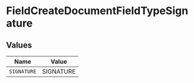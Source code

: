 # FieldCreateDocumentFieldTypeSignature


## Values

| Name        | Value       |
| ----------- | ----------- |
| `SIGNATURE` | SIGNATURE   |